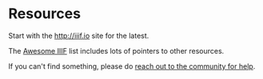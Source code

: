 # Resources

Start with the http://iiif.io site for the latest.

The [Awesome IIIF](https://github.com/IIIF/awesome-iiif) list includes lots of pointers to other resources.

If you can't find something, please do [reach out to the community for help](help.md).

<!-- #backlog:10 add more resources to the resources page -->
